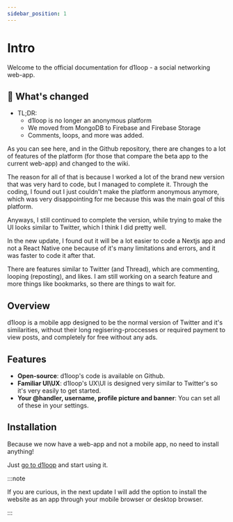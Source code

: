 ```yaml
---
sidebar_position: 1
---
```


# Intro
Welcome to the official documentation for d1loop - a social networking web-app.

## 👀 What's changed

- TL;DR:
  - d1loop is no longer an anonymous platform
  - We moved from MongoDB to Firebase and Firebase Storage
  - Comments, loops, and more was added.

As you can see here, and in the Github repository, there are changes to a lot of features of the platform (for those that compare the beta app to the current web-app) and changed to the wiki.

The reason for all of that is because I worked a lot of the brand new version that was very hard to code, but I managed to complete it. Through the coding, I found out I just couldn't make the platform anonymous anymore, which was very disappointing for me because this was the main goal of this platform.

Anyways, I still continued to complete the version, while trying to make the UI looks similar to Twitter, which I think I did pretty well.

In the new update, I found out it will be a lot easier to code a Nextjs app and not a React Native one because of it's many limitations and errors, and it was faster to code it after that.

There are features similar to Twitter (and Thread), which are commenting, looping (reposting), and likes.
I am still working on a search feature and more things like bookmarks, so there are things to wait for.

## Overview
d1loop is a mobile app designed to be the normal version of Twitter and it's similarities, without their long regisering-proccesses or required payment to view posts, and completely for free without any ads.

## Features
- **Open-source**: d1loop's code is available on Github.
- **Familiar UI\UX**: d1loop's UX\UI is designed very similar to Twitter's so it's very easily to get started.
- **Your @handler, username, profile picture and banner**: You can set all of these in your settings.

## Installation

Because we now have a web-app and not a mobile app, no need to install anything!

Just [go to d1loop](https://d1loop.vercel.app) and start using it.

:::note

If you are curious, in the next update I will add the option to install the website as an app through your mobile browser or desktop browser.

:::